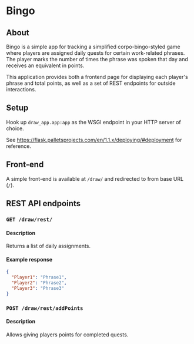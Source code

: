 # Bingo

## About

Bingo is a simple app for tracking a simplified corpo-bingo-styled game where
players are assigned daily quests for certain work-related phrases.
The player marks the number of times the phrase was spoken that day
and receives an equivalent in points.

This application provides both a frontend page for displaying each player's
phrase and total points, as well as a set of REST endpoints for
outside interactions.

## Setup

Hook up `draw_app.app:app` as the WSGI endpoint
in your HTTP server of choice.

See <https://flask.palletsprojects.com/en/1.1.x/deploying/#deployment>
for reference.

## Front-end

A simple front-end is available at `/draw/`
and redirected to from base URL (`/`).

## REST API endpoints

### `GET /draw/rest/`

#### Description

Returns a list of daily assignments.

#### Example response

```json
{
  "Player1": "Phrase1",
  "Player2": "Phrase2",
  "Player3": "Phrase3"
}
```

### `POST /draw/rest/addPoints`

#### Description

Allows giving players points for completed quests.
